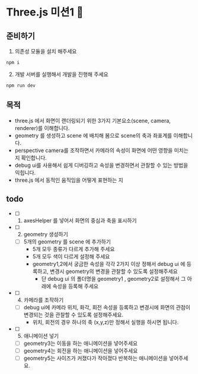 # Three.js 미션1 🚀

## 준비하기

1. 의존성 모듈을 설치 해주세요

```
npm i
```

2. 개발 서버를 실행해서 개발을 진행해 주세요

```
npm run dev
```

## 목적

- three.js 에서 화면이 랜더링되기 위한 3가지 기본요소(scene, camera, renderer)를 이해합니다.
- geometry 를 생성하고 scene 에 배치해 봄으로 scene의 축과 좌표계를 이해합니다.
- perspective camera를 조작하면서 카메라의 속성이 화면에 어떤 영향을 미치는지 확인합니다.
- debug ui를 사용해서 쉽게 디버깅하고 속성을 변경하면서 관찰할 수 있는 방법을 익힙니다.
- three.js 에서 동적인 움직임을 어떻게 표현하는 지

## todo

- [ ] 1. axesHelper 를 넣어서 화면의 중심과 축을 표시하기
- [ ] 2. geometry 생성하기
  - [ ] 5개의 geometry 를 scene 에 추가하기
    - 5개 모두 종류가 다르게 추가해 주세요
    - 5개 모두 색이 다르게 설정해 주세요
    - geometry1,2에서 궁금한 속성을 각각 2가지 이상 정해서 debug ui 에 등록하고, 변경시 geometry의 변경을 관찰할 수 있도록 설정해주세요
      - 단 debug ui 의 폴더명을 geometry1 , geometry2로 설정해서 그 아래에 속성을 등록해 주세요
- [ ] 4.  카메라를 조작하기
  - [ ] debug ui에 카메라 위치, 화각, 회전 속성을 등록하고 변경시에 화면의 관점이 변경되는 것을 관찰할 수 있도록 설정해주세요.
    - 위치, 회전의 경우 하나의 축 (x,y,z)만 정해서 실행을 하시면 됩니다.
- [ ] 5.  애니메이션 넣기
  - [ ] geometry3는 이동을 하는 애니메이션을 넣어주세요
  - [ ] geometry4는 회전을 하는 애니메이션을 넣어주세요
  - [ ] geometry5는 사이즈가 커졌다가 작아졌다 반복하는 애니메이션을 넣어주세요.
